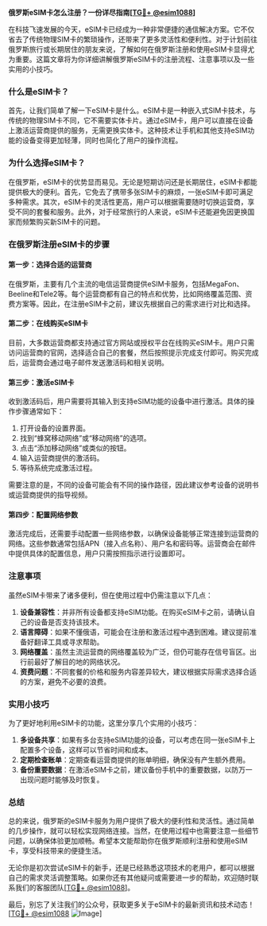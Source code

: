 **俄罗斯eSIM卡怎么注册？一份详尽指南[[TG💪+ @esim1088](https://t.me/s/esim1088)]**

在科技飞速发展的今天，eSIM卡已经成为一种非常便捷的通信解决方案。它不仅省去了传统物理SIM卡的繁琐操作，还带来了更多灵活性和便利性。对于计划前往俄罗斯旅行或长期居住的朋友来说，了解如何在俄罗斯注册和使用eSIM卡显得尤为重要。这篇文章将为你详细讲解俄罗斯eSIM卡的注册流程、注意事项以及一些实用的小技巧。

### 什么是eSIM卡？

首先，让我们简单了解一下eSIM卡是什么。eSIM卡是一种嵌入式SIM卡技术，与传统的物理SIM卡不同，它不需要实体卡片。通过eSIM卡，用户可以直接在设备上激活运营商提供的服务，无需更换实体卡。这种技术让手机和其他支持eSIM功能的设备变得更加轻薄，同时也简化了用户的操作流程。

### 为什么选择eSIM卡？

在俄罗斯，eSIM卡的优势显而易见。无论是短期访问还是长期居住，eSIM卡都能提供极大的便利。首先，它免去了携带多张SIM卡的麻烦，一张eSIM卡即可满足多种需求。其次，eSIM卡的灵活性更高，用户可以根据需要随时切换运营商，享受不同的套餐和服务。此外，对于经常旅行的人来说，eSIM卡还能避免因更换国家而频繁购买新SIM卡的问题。

### 在俄罗斯注册eSIM卡的步骤

#### 第一步：选择合适的运营商

在俄罗斯，主要有几个主流的电信运营商提供eSIM卡服务，包括MegaFon、Beeline和Tele2等。每个运营商都有自己的特点和优势，比如网络覆盖范围、资费方案等。因此，在注册eSIM卡之前，建议先根据自己的需求进行对比和选择。

#### 第二步：在线购买eSIM卡

目前，大多数运营商都支持通过官方网站或授权平台在线购买eSIM卡。用户只需访问运营商的官网，选择适合自己的套餐，然后按照提示完成支付即可。购买完成后，运营商会通过电子邮件发送激活码和相关说明。

#### 第三步：激活eSIM卡

收到激活码后，用户需要将其输入到支持eSIM功能的设备中进行激活。具体的操作步骤通常如下：

1. 打开设备的设置界面。
2. 找到“蜂窝移动网络”或“移动网络”的选项。
3. 点击“添加移动网络”或类似的按钮。
4. 输入运营商提供的激活码。
5. 等待系统完成激活过程。

需要注意的是，不同的设备可能会有不同的操作路径，因此建议参考设备的说明书或运营商提供的指导视频。

#### 第四步：配置网络参数

激活完成后，还需要手动配置一些网络参数，以确保设备能够正常连接到运营商的网络。这些参数通常包括APN（接入点名称）、用户名和密码等。运营商会在邮件中提供具体的配置信息，用户只需按照指示进行设置即可。

### 注意事项

虽然eSIM卡带来了诸多便利，但在使用过程中仍需注意以下几点：

1. **设备兼容性**：并非所有设备都支持eSIM功能。在购买eSIM卡之前，请确认自己的设备是否支持该技术。
2. **语言障碍**：如果不懂俄语，可能会在注册和激活过程中遇到困难。建议提前准备好翻译工具或寻求帮助。
3. **网络覆盖**：虽然主流运营商的网络覆盖较为广泛，但仍可能存在信号盲区。出行前最好了解目的地的网络状况。
4. **资费问题**：不同套餐的价格和服务内容差异较大，建议根据实际需求选择合适的方案，避免不必要的浪费。

### 实用小技巧

为了更好地利用eSIM卡的功能，这里分享几个实用的小技巧：

1. **多设备共享**：如果有多台支持eSIM功能的设备，可以考虑在同一张eSIM卡上配置多个设备，这样可以节省时间和成本。
2. **定期检查账单**：定期查看运营商提供的账单明细，确保没有产生额外费用。
3. **备份重要数据**：在激活eSIM卡之前，建议备份手机中的重要数据，以防万一出现问题时能够及时恢复。

### 总结

总的来说，俄罗斯的eSIM卡服务为用户提供了极大的便利性和灵活性。通过简单的几步操作，就可以轻松实现网络连接。当然，在使用过程中也需要注意一些细节问题，以确保体验更加顺畅。希望本文能帮助你在俄罗斯顺利注册和使用eSIM卡，享受科技带来的便捷生活。

无论你是初次尝试eSIM卡的新手，还是已经熟悉这项技术的老用户，都可以根据自己的需求灵活调整策略。如果你还有其他疑问或需要进一步的帮助，欢迎随时联系我们的客服团队[[TG💪+ @esim1088](https://t.me/s/esim1088)]。

最后，别忘了关注我们的公众号，获取更多关于eSIM卡的最新资讯和技术动态！[[TG💪+ @esim1088](https://t.me/s/esim1088) ![Image](https://i.postimg.cc/4NQfJmqS/Snipaste-2025-05-13-00-14-12.png)]